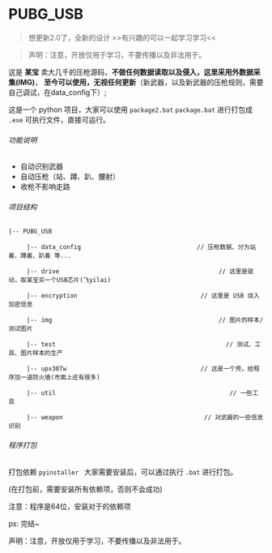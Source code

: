 # PUBG_USB

> 想更新2.0了，全新的设计 >>有兴趣的可以一起学习学习<<

> 声明：注意，开放仅用于学习，不要传播以及非法用于。

这是 **某宝** 卖大几千的压枪源码，**不做任何数据读取以及侵入，这里采用外数据采集(IMG)**，
**至今可以使用，无视任何更新**（新武器，以及新武器的压枪规则，需要自己调试，在data_config下）;



这是一个 python 项目，大家可以使用 `package2.bat` `package.bat` 进行打包成 `.exe` 可执行文件，直接可运行。



###### 功能说明

- 自动识别武器
- 自动压枪（站、蹲、趴、腰射）
- 收枪不影响走路

###### 项目结构

    |-- PUBG_USB
    
    ​     |-- data_config                                // 压枪数据、分为站着、蹲着、趴着 等...
    
    ​     |-- drive                                            // 这里是驱动，取某宝买一个USB芯片(飞yilai)
    
    ​     |-- encryption                                  // 这里是 USB 烧入加密信息
    
    ​     |-- img                                              // 图片的样本/测试图片
    
    ​     |-- test                                               // 测试、工具、图片样本的生产
    
    ​     |-- upx307w                                     // 这是一个壳，给程序加一道防火墙(市面上还有很多)
    
    ​     |-- util                                                // 一些工具
    
    ​     |-- weapon                                       // 对武器的一些信息识别



###### 程序打包

打包依赖 `pyinstaller `  大家需要安装后，可以通过执行 `.bat` 进行打包。

(在打包前，需要安装所有依赖项，否则不会成功)

注意：程序是64位，安装对于的依赖项



ps: 完结~

声明：注意，开放仅用于学习，不要传播以及非法用于。







